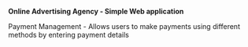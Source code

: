 **Online Advertising Agency - Simple Web application**

Payment Management - Allows users to make payments using different methods by entering payment details
